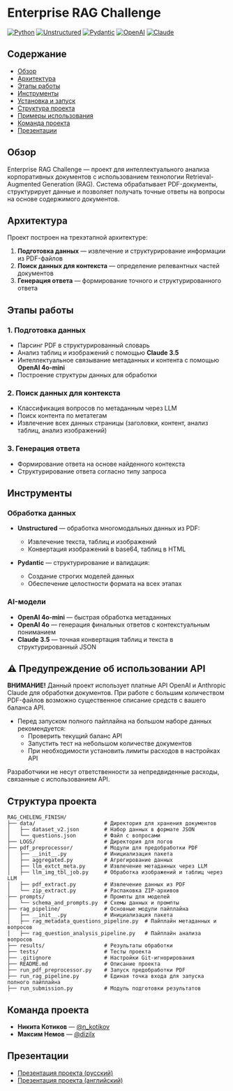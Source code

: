 # Enterprise RAG Challenge

[![Python](https://img.shields.io/badge/Python-3.9%2B-blue)](https://www.python.org/)
[![Unstructured](https://img.shields.io/badge/Unstructured-0.10.0-orange)](https://unstructured.io/)
[![Pydantic](https://img.shields.io/badge/Pydantic-2.4-green)](https://docs.pydantic.dev/)
[![OpenAI](https://img.shields.io/badge/OpenAI-API-lightgrey)](https://platform.openai.com/)
[![Claude](https://img.shields.io/badge/Claude-3.5-purple)](https://www.anthropic.com/claude)

## Содержание

- [Обзор](#обзор)
- [Архитектура](#архитектура)
- [Этапы работы](#этапы-работы)
- [Инструменты](#инструменты)
- [Установка и запуск](#установка-и-запуск)
- [Структура проекта](#структура-проекта)
- [Примеры использования](#примеры-использования)
- [Команда проекта](#команда-проекта)
- [Презентации](#презентации)

## Обзор

Enterprise RAG Challenge — проект для интеллектуального анализа корпоративных документов с использованием технологии Retrieval-Augmented Generation (RAG). Система обрабатывает PDF-документы, структурирует данные и позволяет получать точные ответы на вопросы на основе содержимого документов.

## Архитектура

Проект построен на трехэтапной архитектуре:

1. **Подготовка данных** — извлечение и структурирование информации из PDF-файлов
2. **Поиск данных для контекста** — определение релевантных частей документов
3. **Генерация ответа** — формирование точного и структурированного ответа

## Этапы работы

### 1. Подготовка данных

- Парсинг PDF в структурированный словарь
- Анализ таблиц и изображений с помощью **Claude 3.5**
- Интеллектуальное связывание метаданных и контента с помощью **OpenAI 4o-mini**
- Построение структуры данных для обработки

### 2. Поиск данных для контекста

- Классификация вопросов по метаданным через LLM
- Поиск контента по метатегам
- Извлечение всех данных страницы (заголовки, контент, анализ таблиц, анализ изображений)

### 3. Генерация ответа

- Формирование ответа на основе найденного контекста
- Структурирование ответа согласно типу запроса

## Инструменты

### Обработка данных

- **Unstructured** — обработка многомодальных данных из PDF:
  - Извлечение текста, таблиц и изображений
  - Конвертация изображений в base64, таблиц в HTML

- **Pydantic** — структурирование и валидация:
  - Создание строгих моделей данных
  - Обеспечение целостности формата на всех этапах

### AI-модели

- **OpenAI 4o-mini** — быстрая обработка метаданных
- **OpenAI 4o** — генерация финальных ответов с контекстуальным пониманием
- **Claude 3.5** — точная конвертация таблиц и текста в структурированный JSON

## ⚠️ Предупреждение об использовании API

**ВНИМАНИЕ!** Данный проект использует платные API OpenAI и Anthropic Claude для обработки документов. При работе с большим количеством PDF-файлов возможно существенное списание средств с вашего баланса API. 

- Перед запуском полного пайплайна на большом наборе данных рекомендуется:
  - Проверить текущий баланс API
  - Запустить тест на небольшом количестве документов
  - При необходимости установить лимиты расходов в настройках API

Разработчики не несут ответственности за непредвиденные расходы, связанные с использованием API.

## Структура проекта

```
RAG_CHELENG_FINISH/
├── data/                      # Директория для хранения документов
│   ├── dataset_v2.json        # Набор данных в формате JSON
│   └── questions.json         # Файл с вопросами
├── LOGS/                      # Директория для логов
├── pdf_preprocessor/          # Модули для предобработки PDF
│   ├── __init__.py            # Инициализация пакета
│   ├── aggregated.py          # Агрегирование данных
│   ├── llm_extct_meta.py      # Извлечение метаданных через LLM
│   ├── llm_img_tbl_job.py     # Обработка изображений и таблиц через LLM
│   ├── pdf_extract.py         # Извлечение данных из PDF
│   └── zip_extract.py         # Распаковка ZIP-архивов
├── prompts/                   # Промпты для моделей
│   └── schema_and_prompts.py  # Схемы данных и промпты
├── rag_pipeline/              # Основные модули пайплайна
│   ├── __init__.py            # Инициализация пакета
│   ├── rag_metadata_questions_pipeline.py  # Пайплайн метаданных и вопросов
│   ├── rag_question_analysis_pipeline.py   # Пайплайн анализа вопросов
├── results/                   # Результаты обработки
├── tests/                     # Тесты проекта
├── .gitignore                 # Настройки Git-игнорирования
├── README.md                  # Описание проекта
├── run_pdf_preprocessor.py    # Запуск предобработки PDF
├── run_rag_pipeline.py        # Единая точка входа для запуска полного пайплайна
├── run_submission.py          # Модуль подготовки результатов

```

## Команда проекта

- **Никита Котиков** — [@n_kotikov](https://t.me/n_kotikov)
- **Максим Немов** — [@dizilx](https://t.me/dizilx)

## Презентации

- [Презентация проекта (русский)](https://drive.google.com/file/d/1v3J_oR3-kkdam6KpjsMaMhVcJaBg-jmN/view?usp=drive_link)
- [Презентация проекта (английский)](https://drive.google.com/file/d/1H7YXAltIrcj-5Zfa9aDVIT5DxjrKGOOx/view?usp=drive_link)
